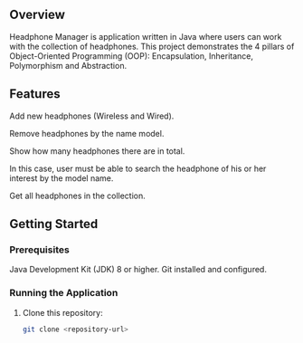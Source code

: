 ## Overview
Headphone Manager is application written in Java where users can work with the collection of headphones. This project demonstrates the 4 pillars of Object-Oriented Programming (OOP): Encapsulation, Inheritance, Polymorphism and Abstraction.

## Features

Add new headphones (Wireless and Wired).

Remove headphones by the name model.

Show how many headphones there are in total.

In this case, user must be able to search the headphone of his or her interest by the model name.

Get all headphones in the collection.

## Getting Started

### Prerequisites
Java Development Kit (JDK) 8 or higher.
Git installed and configured.

### Running the Application
1. Clone this repository:
   ```bash
   git clone <repository-url>
